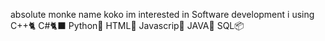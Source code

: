 absolute monke name koko
im interested in Software development
i using C++🐈 C#🐈‍⬛ Python🐍 HTML🦄 Javascrip🦀 JAVA📄 SQL📦
